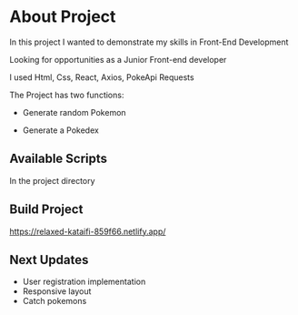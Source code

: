 # About Project

In this project I wanted to demonstrate my skills in Front-End Development

Looking for opportunities as a Junior Front-end developer

I used Html, Css, React, Axios, PokeApi Requests

The Project has two functions:

* Generate random Pokemon

* Generate a Pokedex

## Available Scripts

In the project directory

## Build Project

https://relaxed-kataifi-859f66.netlify.app/

## Next Updates

* User registration implementation
* Responsive layout
* Catch pokemons
